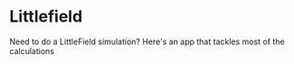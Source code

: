 # Littlefield

Need to do a LittleField simulation? Here's an app that tackles most of the calculations
